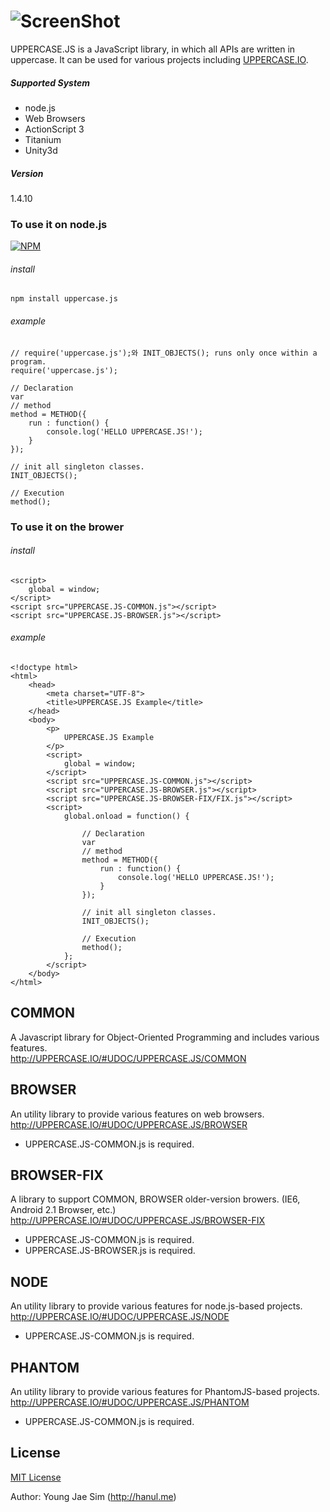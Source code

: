 # ![ScreenShot](https://raw.githubusercontent.com/UPPERCASEIO/UPPERCASE.JS/master/LOGO.png)
UPPERCASE.JS is a JavaScript library, in which all APIs are written in uppercase. It can be used for various projects including [UPPERCASE.IO](http://UPPERCASE.IO).

##### Supported System
- node.js
- Web Browsers
- ActionScript 3
- Titanium
- Unity3d

##### Version
1.4.10

### To use it on node.js

[![NPM](https://nodei.co/npm/uppercase.js.png)](https://nodei.co/npm/uppercase.js/)

###### install
	npm install uppercase.js

###### example
    // require('uppercase.js');와 INIT_OBJECTS(); runs only once within a program.
    require('uppercase.js');

    // Declaration
    var
    // method
    method = METHOD({
        run : function() {
            console.log('HELLO UPPERCASE.JS!');
        }
    });

    // init all singleton classes.
    INIT_OBJECTS();

    // Execution
    method();


### To use it on the brower

###### install
	<script>
		global = window;
	</script>
	<script src="UPPERCASE.JS-COMMON.js"></script>
    <script src="UPPERCASE.JS-BROWSER.js"></script>

###### example
    <!doctype html>
    <html>
        <head>
            <meta charset="UTF-8">
            <title>UPPERCASE.JS Example</title>
        </head>
        <body>
            <p>
                UPPERCASE.JS Example
            </p>
            <script>
                global = window;
            </script>
            <script src="UPPERCASE.JS-COMMON.js"></script>
            <script src="UPPERCASE.JS-BROWSER.js"></script>
            <script src="UPPERCASE.JS-BROWSER-FIX/FIX.js"></script>
            <script>
                global.onload = function() {

                    // Declaration
                    var
                    // method
                    method = METHOD({
                        run : function() {
                            console.log('HELLO UPPERCASE.JS!');
                        }
                    });

                    // init all singleton classes.
                    INIT_OBJECTS();

                    // Execution
                    method();
                };
            </script>
        </body>
    </html>



## COMMON
A Javascript library for Object-Oriented Programming and includes various features.<br>
http://UPPERCASE.IO/#UDOC/UPPERCASE.JS/COMMON

## BROWSER
An utility library to provide various features on web browsers.<br>
http://UPPERCASE.IO/#UDOC/UPPERCASE.JS/BROWSER
- UPPERCASE.JS-COMMON.js is required.

## BROWSER-FIX
A library to support COMMON, BROWSER older-version browers. (IE6, Android 2.1 Browser, etc.)<br>
http://UPPERCASE.IO/#UDOC/UPPERCASE.JS/BROWSER-FIX
- UPPERCASE.JS-COMMON.js is required.
- UPPERCASE.JS-BROWSER.js is required.

## NODE
An utility library to provide various features for node.js-based projects.<br>
http://UPPERCASE.IO/#UDOC/UPPERCASE.JS/NODE
- UPPERCASE.JS-COMMON.js is required.

## PHANTOM
An utility library to provide various features for PhantomJS-based projects.<br>
http://UPPERCASE.IO/#UDOC/UPPERCASE.JS/PHANTOM
- UPPERCASE.JS-COMMON.js is required.

License
-------
[MIT License](https://github.com/UPPERCASEIO/UPPERCASE.JS/blob/master/LICENSE)

Author: Young Jae Sim (http://hanul.me)
